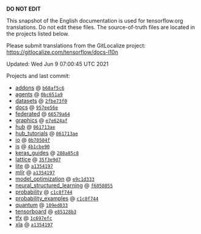 __DO NOT EDIT__

This snapshot of the English documentation is used for tensorflow.org
translations. Do not edit these files. The source-of-truth files are located in
the projects listed below.

Please submit translations from the GitLocalize project: https://gitlocalize.com/tensorflow/docs-l10n

Updated: Wed Jun  9 07:00:45 UTC 2021

Projects and last commit:

- [addons](https://github.com/tensorflow/addons/tree/master/docs) @ <a href='https://github.com/tensorflow/addons/commit/b68af5c611dd06894ad282ec263a92e1681c83db'><code>b68af5c6</code></a>
- [agents](https://github.com/tensorflow/agents/tree/master/docs) @ <a href='https://github.com/tensorflow/agents/commit/0bc651a983ae515e07c04b70b9f01406e4a5237c'><code>0bc651a9</code></a>
- [datasets](https://github.com/tensorflow/datasets/tree/master/docs) @ <a href='https://github.com/tensorflow/datasets/commit/2fbe73f05947c0b1df261d1f9ae374e4c62ff6fd'><code>2fbe73f0</code></a>
- [docs](https://github.com/tensorflow/docs/tree/master/site/en) @ <a href='https://github.com/tensorflow/docs/commit/957ee56e5c3860443de3b6a910b5b5dd62789126'><code>957ee56e</code></a>
- [federated](https://github.com/tensorflow/federated/tree/master/docs) @ <a href='https://github.com/tensorflow/federated/commit/66579a6432e266dcfa984c2dcbf4e9ba50a417e8'><code>66579a64</code></a>
- [graphics](https://github.com/tensorflow/graphics/tree/master/tensorflow_graphics/g3doc) @ <a href='https://github.com/tensorflow/graphics/commit/e7e624af3efbb52db67a262d03dde7eccc97eda9'><code>e7e624af</code></a>
- [hub](https://github.com/tensorflow/hub/tree/master/docs) @ <a href='https://github.com/tensorflow/hub/commit/061713ae72e3bb24e80f4a35772649a9d06851db'><code>061713ae</code></a>
- [hub_tutorials](https://github.com/tensorflow/hub/tree/master/examples/colab) @ <a href='https://github.com/tensorflow/hub/commit/061713ae72e3bb24e80f4a35772649a9d06851db'><code>061713ae</code></a>
- [io](https://github.com/tensorflow/io/tree/master/docs) @ <a href='https://github.com/tensorflow/io/commit/0b70504f1425504e1c0149ee8cb8fd55cfb9082b'><code>0b70504f</code></a>
- [js](https://github.com/tensorflow/tfjs-website/tree/master/docs) @ <a href='https://github.com/tensorflow/tfjs-website/commit/4b1cbe9076f03e713de2772442b86c1e2ce68171'><code>4b1cbe90</code></a>
- [keras_guides](https://github.com/tensorflow/docs/tree/snapshot-keras/site/en/guide/keras) @ <a href='https://github.com/tensorflow/docs/commit/288a85c8c652050d802d4737ebf21d19254b6672'><code>288a85c8</code></a>
- [lattice](https://github.com/tensorflow/lattice/tree/master/docs) @ <a href='https://github.com/tensorflow/lattice/commit/35f3e9d7da7f90a700d7a903e1818e82965f245c'><code>35f3e9d7</code></a>
- [lite](https://github.com/tensorflow/tensorflow/tree/master/tensorflow/lite/g3doc) @ <a href='https://github.com/tensorflow/tensorflow/commit/a135419778aad7833ec5abcc09a07811952165ef'><code>a1354197</code></a>
- [mlir](https://github.com/tensorflow/tensorflow/tree/master/tensorflow/compiler/mlir/g3doc) @ <a href='https://github.com/tensorflow/tensorflow/commit/a135419778aad7833ec5abcc09a07811952165ef'><code>a1354197</code></a>
- [model_optimization](https://github.com/tensorflow/model-optimization/tree/master/tensorflow_model_optimization/g3doc) @ <a href='https://github.com/tensorflow/model-optimization/commit/e9c1d33359b78840154e200fac23a14a74e9f98b'><code>e9c1d333</code></a>
- [neural_structured_learning](https://github.com/tensorflow/neural-structured-learning/tree/master/g3doc) @ <a href='https://github.com/tensorflow/neural-structured-learning/commit/f60580554d0b2b1d5418e156a016d4436000e1aa'><code>f6058055</code></a>
- [probability](https://github.com/tensorflow/probability/tree/master/tensorflow_probability/g3doc) @ <a href='https://github.com/tensorflow/probability/commit/c1c8f7445fe39eafcd198e4a99eb53c16fb2a2e5'><code>c1c8f744</code></a>
- [probability_examples](https://github.com/tensorflow/probability/tree/master/tensorflow_probability/examples/jupyter_notebooks) @ <a href='https://github.com/tensorflow/probability/commit/c1c8f7445fe39eafcd198e4a99eb53c16fb2a2e5'><code>c1c8f744</code></a>
- [quantum](https://github.com/tensorflow/quantum/tree/master/docs) @ <a href='https://github.com/tensorflow/quantum/commit/109ed03362ccf457f68dd8edf744deb9a5a64182'><code>109ed033</code></a>
- [tensorboard](https://github.com/tensorflow/tensorboard/tree/master/docs) @ <a href='https://github.com/tensorflow/tensorboard/commit/e85128b33e728dfca9d07f02fa1641a1b1a16f26'><code>e85128b3</code></a>
- [tfx](https://github.com/tensorflow/tfx/tree/master/docs) @ <a href='https://github.com/tensorflow/tfx/commit/1c697efc1da76badc4e5dee139be9d6009f48b6f'><code>1c697efc</code></a>
- [xla](https://github.com/tensorflow/tensorflow/tree/master/tensorflow/compiler/xla/g3doc) @ <a href='https://github.com/tensorflow/tensorflow/commit/a135419778aad7833ec5abcc09a07811952165ef'><code>a1354197</code></a>

